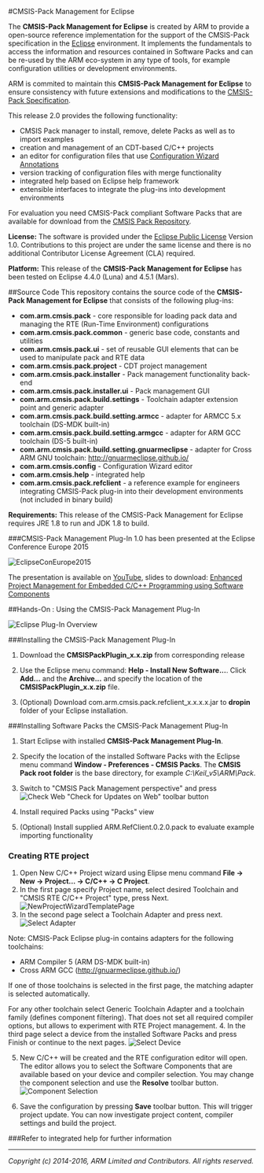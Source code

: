 #CMSIS-Pack Management for Eclipse

The **CMSIS-Pack Management for Eclipse** is created by ARM to provide a open-source reference implementation for the support of the CMSIS-Pack specification in the [Eclipse] environment. It implements the fundamentals to access the information and resources contained in Software Packs and can be re-used by the ARM eco-system in any type of tools, for example configuration utilities or development environments.

ARM is commited to maintain this **CMSIS-Pack Management for Eclipse** to ensure consistency with future extensions and modifications to the [CMSIS-Pack Specification].  

This release 2.0 provides the following functionality:
* CMSIS Pack manager to install, remove, delete Packs as well as to import examples
* creation and management of an CDT-based C/C++ projects
* an editor for configuration files that use [Configuration Wizard Annotations]
* version tracking of configuration files with merge functionality
* integrated help based on Eclipse help framework
* extensible interfaces to integrate the plug-ins into development environments  

For evaluation you need CMSIS-Pack compliant Software Packs that are available for download from the [CMSIS Pack Repository].

**License:** The software is provided under the [Eclipse Public License] Version 1.0. Contributions to this project are under the same license and there is no additional Contributor License Agreement (CLA) required.

**Platform:** This release of the **CMSIS-Pack Management for Eclipse** has been tested on Eclipse 4.4.0 (Luna) and 4.5.1 (Mars).

##Source Code 
This repository contains the source code of the **CMSIS-Pack Management for Eclipse** that consists of the following plug-ins:
* **com.arm.cmsis.pack** 	- core responsible for loading pack data and managing the RTE (Run-Time Environment) configurations
* **com.arm.cmsis.pack.common** 	- generic base code, constants and utilities
* **com.arm.cmsis.pack.ui** - set of reusable GUI elements that can be used to manipulate pack and RTE data
* **com.arm.cmsis.pack.project** - CDT project management
* **com.arm.cmsis.pack.installer** - Pack management functionality back-end
* **com.arm.cmsis.pack.installer.ui** - Pack management GUI 
* **com.arm.cmsis.pack.build.settings** - Toolchain adapter extension point and generic adapter
* **com.arm.cmsis.pack.build.setting.armcc** - adapter for  ARMCC 5.x toolchain (DS-MDK built-in)
* **com.arm.cmsis.pack.build.setting.armgcc** - adapter for  ARM GCC toolchain (DS-5 built-in)
* **com.arm.cmsis.pack.build.setting.gnuarmeclipse** - adapter for Cross ARM GNU toolchain: http://gnuarmeclipse.github.io/
* **com.arm.cmsis.config** - Configuration Wizard editor 
* **com.arm.cmsis.help** - integrated help
* **com.arm.cmsis.pack.refclient** - a reference example for engineers integrating CMSIS-Pack plug-in into their development environments (not included in binary build)

**Requirements:** This release of the CMSIS-Pack Management for Eclipse requires JRE 1.8 to run and JDK 1.8 to build.

###CMSIS-Pack Management Plug-In 1.0 has been presented at the Eclipse Conference Europe 2015

![EclipseConEurope2015] 

The presentation is available on [YouTube], slides to download:
[Enhanced Project Management for Embedded C/C++ Programming using Software Components]

##Hands-On : Using the CMSIS-Pack Management Plug-In   

![Eclipse Plug-In Overview] 

###Installing the CMSIS-Pack Management Plug-In

1. Download the **CMSISPackPlugin_x.x.zip** from corresponding release

2. Use the Eclipse menu command: **Help - Install New Software...**. Click **Add...** and the **Archive...** and specify the location of the **CMSISPackPlugin_x.x.zip** file.

3. (Optional) Download com.arm.cmsis.pack.refclient_x.x.x.x.jar to **dropin** folder of your Eclipse installation.

###Installing Software Packs the CMSIS-Pack Management Plug-In
1. Start Eclipse with installed **CMSIS-Pack Management Plug-In**.

2. Specify the location of the installed Software Packs with the Eclipse menu command **Window - Preferences - CMSIS Packs**. The **CMSIS Pack root folder** is the base directory, for example *C:\Keil_v5\ARM\Pack*.

3. Switch to "CMSIS Pack Management perspective" and press ![Check Web] "Check for Updates on Web" toolbar button

4. Install required Packs using "Packs" view

5. (Optional) Install supplied ARM.RefClient.0.2.0.pack to evaluate example importing functionality 

### Creating RTE project 
1. Open New C/C++ Project wizard using Elipse menu command **File -> New -> Project... -> C/C++ -> C Project**.
2. In the first page specify Project name, select desired Toolchain and "CMSIS RTE C/C++ Project" type, press Next. ![NewProjectWizardTemplatePage]
3. In the second page select a Toolchain Adapter and press next.
![Select Adapter]

 Note: CMSIS-Pack Eclipse plug-in contains adapters for the following toolchains:
 * ARM Compiler 5 (ARM DS-MDK built-in)
 * Cross ARM GCC (http://gnuarmeclipse.github.io/)
 
 If one of those toolchains is selected in the first page, the matching adapter is selected automatically.

 For any other toolchain select Generic Toolchain Adapter and a toolchain family (defines component filtering).
 That does not set all required compiler options, but allows to experiment with RTE Project management.
4. In the third page select a device from the installed Software Packs and press Finish or continue to the next pages.
![Select Device]

5. New C/C++ will be created and the RTE configuration editor will open. The editor allows you to select the Software Components that are available based on your device and compiler selection. 
You may change the component selection and use the **Resolve** toolbar button. 
![Component Selection]

6. Save the configuration by pressing **Save** toolbar button. This will trigger project update. You can now investigate project content, compiler settings and build the project.

###Refer to integrated help for further information

- - - - - - - - - - - - - - - - - - - - - - - - - -

_Copyright (c) 2014-2016, ARM Limited and Contributors. All rights reserved._


[Eclipse Public License]:   ./license.md "Eclipse Public License for CMSIS-Pack Management for Eclipse"
[Contributing Guidelines]:  ./contributing.md "Contribution Guidelines"

[CMSIS-Pack Management for Eclipse]: https://www.github.com/ARM-software/cmsis-pack-eclipse 
[CMSIS Pack Repository]:	  http://www.keil.com/pack/
[Keil-MDK-ARM Version 5]:   http://www2.keil.com/mdk5/install
[Eclipse]:                  http://www.eclipse.org
[CMSIS-Pack specification]: http://www.keil.com/pack/doc/CMSIS/Pack/html/index.html
[Configuration Wizard Annotations]: http://www.keil.com/pack/doc/CMSIS/Pack/html/_config_wizard.html

[Eclipse Plug-In Overview]:      ./images/EclipseOverview.png
[NewProjectWizardTemplatePage]:  ./images/NewProjectWizardTemplatePage.png
[Select Adapter]:             	./images/NewProjectWizardAdapterPage.png
[Select Device]:             ./images/NewProjectWizardDevicePage.png
[Check Web]:             ./images/check4Update.gif

[Component Selection]:           ./images/RteConfigEditor.png
[GNU ARM Eclipse Packs Manager]: http://gnuarmeclipse.livius.net/blog/packs-manager/
[http://gnuarmeclipse.github.io/]: http://gnuarmeclipse.github.io/ 


[EclipseConEurope2015]:     ./images/EclipseConEurope2015.png
[YouTube]: https://www.youtube.com/watch?v=z8n2I1s6zgg&list=PLy7t4z5SYNaR0yp9EQ9txQhO-JgCLJAga&index=29
[Enhanced Project Management for Embedded C/C++ Programming using Software Components]: https://www.eclipsecon.org/europe2015/session/enhanced-project-management-embedded-cc-programming-using-software-components

